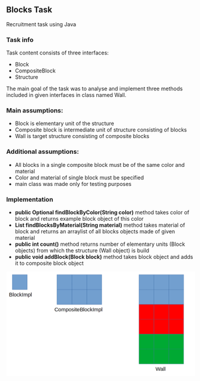 ## Blocks Task
Recruitment task using Java

### Task info
Task content consists of three interfaces:
* Block
* CompositeBlock
* Structure

The main goal of the task was to analyse and implement three
methods included in given interfaces in class named Wall. 

### Main assumptions:
* Block is elementary unit of the structure
* Composite block is intermediate unit of structure consisting of blocks
* Wall is target structure consisting of composite blocks

### Additional assumptions:
* All blocks in a single composite block must be of the same color and material
* Color and material of single block must be specified
* main class was made only for testing purposes

### Implementation
* **public Optional<Block> findBlockByColor(String color)** method takes color of
  block and returns example block object of this color
* **List<Block> findBlocksByMaterial(String material)** method takes material of
  block and returns an arraylist of all blocks objects made of given material
* **public int count()** method returns number of elementary units (Block objects)
  from which the structure (Wall object) is build
* **public void addBlock(Block block)** method takes block object and adds it to
  composite block object

![Implementation scheme](src/implementationExample.png)










